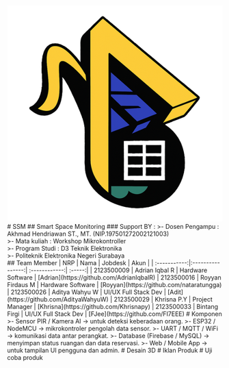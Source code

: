 <img src="Assets/LOGo/logo.png">
# SSM
## Smart Space Monitoring
### Support BY :
>- Dosen Pengampu : Akhmad Hendriawan ST., MT. (NIP.197501272002121003)<br>
>- Mata kuliah : Workshop Mikrokontroller<br>
>- Program Studi : D3 Teknik Elektronika<br>
>- Politeknik Elektronika Negeri Surabaya<br>
## Team Member
|      NRP      |       Nama      |    Jobdesk    |   Akun |
| :-----------:|:----------------:| :------------:| :-----:|
| 2123500009    | Adrian Iqbal R  | Hardware Software       | [Adrian](https://github.com/AdrianIqbalR)
| 2123500016    | Royyan Firdaus M         |   Hardware Software | [Royyan](https://github.com/nataratungga)
| 2123500026    | Aditya Wahyu W        |    UI/UX Full Stack Dev      | [Adit](https://github.com/AdityaWahyuW)
| 2123500029    | Khrisna P.Y                | Project Manager | [Khrisna](https://github.com/Khrisnapy)
| 2123500033    | Bintang Firgi               | UI/UX Full Stack Dev     | [FJee](https://github.com/FI7EEE)
# Komponen 
>- Sensor PIR / Kamera AI → untuk deteksi keberadaan orang.
>- ESP32 / NodeMCU → mikrokontroler pengolah data sensor.
>- UART / MQTT / WiFi → komunikasi data antar perangkat.
>- Database (Firebase / MySQL) → menyimpan status ruangan dan data reservasi.
>- Web / Mobile App → untuk tampilan UI pengguna dan admin.
# Desain 3D
# Iklan Produk
# Uji coba produk

